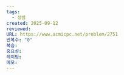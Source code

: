 ```yaml
---
tags:
  - 정렬
created: 2025-09-12
reviewed:
URL: https://www.acmicpc.net/problem/2751
반복수: "0"
복습:
중요성:
레이팅:
메모:
---
```

